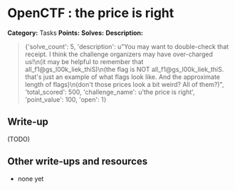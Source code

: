 # OpenCTF : the price is right

**Category:** Tasks
**Points:** 
**Solves:** 
**Description:**

> {'solve_count': 5, 'description': u"You may want to double-check that receipt. I think the challenge organizers may have over-charged us!\n(it may be helpful to remember that all_f1@gs_l00k_liek_thiS)\n(the flag is NOT all_f1@gs_l00k_liek_thiS. that's just an example of what flags look like. And the approximate length of flags)\n(don't those prices look a bit weird? All of them?)", 'total_scored': 500, 'challenge_name': u'the price is right', 'point_value': 100, 'open': 1}

## Write-up

(TODO)

## Other write-ups and resources

* none yet
